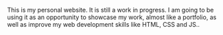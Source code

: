This is my personal website. It is still a work in progress. I am going to be using it as an opportunity to showcase my work, almost like a portfolio, as well as improve my web development skills like HTML, CSS and JS..
